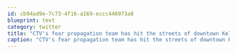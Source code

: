 ```yaml
---
id: cb94ad9e-7c73-4f16-a169-eccc446973a8
blueprint: text
category: twitter
title: "CTV's fear propagation team has hit the streets of downtown Kelowna.  Don't think they'll be using my response."
caption: "CTV's fear propagation team has hit the streets of downtown Kelowna.  Don't think they'll be using my response."
---
```

